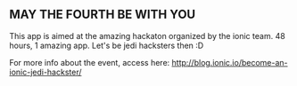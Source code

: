 ## MAY THE FOURTH BE WITH YOU

This app is aimed at the amazing hackaton organized by the ionic team.
48 hours, 1 amazing app. Let's be jedi hacksters then :D

For more info about the event, access here:
http://blog.ionic.io/become-an-ionic-jedi-hackster/